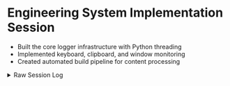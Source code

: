 # Engineering System Implementation Session

- Built the core logger infrastructure with Python threading
- Implemented keyboard, clipboard, and window monitoring
- Created automated build pipeline for content processing

<details>
<summary>Raw Session Log</summary>

[2025-09-22 14:30:15] :: KEYSTROKE :: d
[2025-09-22 14:30:16] :: KEYSTROKE :: e
[2025-09-22 14:30:17] :: KEYSTROKE :: f
[2025-09-22 14:30:18] :: WINDOW_CHANGE :: VS Code - pomodoro_logger.py
[2025-09-22 14:30:25] :: CLIPBOARD_COPY :: import threading
[2025-09-22 14:30:30] :: KEYSTROKE :: Key.enter
[2025-09-22 14:30:35] :: WINDOW_CHANGE :: Terminal
[2025-09-22 14:30:40] :: CLIPBOARD_COPY :: python3 test_pomodoro_logger.py

</details>